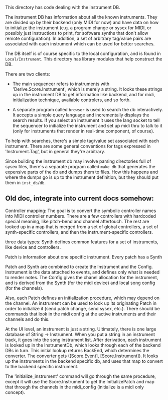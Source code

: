 This directory has code dealing with the instrument DB.

The instrument DB has information about all the known instruments.  They are
divided up by their backend (only MIDI for now) and have data on how to
initialize the instrument (e.g. a program change or sysex for MIDI, or possibly
just instructions to print, for software synths that don't allow remote
configuration).  In addition, a set of arbitrary tag/value pairs are associated
with each instrument which can be used for better searches.

The DB itself is of course specific to the local configuration, and is found in
`Local/Instrument`.  This directory has library modules that help construct
the DB.

There are two clients:

- The main sequencer refers to instruments with 'Derive.Score.Instrument',
which is merely a string.  It looks these strings up in the instrument DB to
get information like backend, and for midi, initialization technique,
available controlers, and so forth.

- A separate program called `browser` is used to search the db interactively.
It accepts a simple query language and incrementally displays the search
results.  If you select an instrument it uses the lang socket to tell the
sequencer to initialize the instrument and set up midi thru to talk to it
(only for instruments that render in real-time component, of course).

To help with searches, there's a simple tag/value set associated with each
instrument.  There are some general conventions for tags expressed in
'Instrument.Tag', but in general they're arbitrary.

Since building the instrument db may involve parsing directories full of sysex
files, there's a separate program called `make_db` that generates the
expensive parts of the db and dumps them to files.  How this happens and where
the dumps go is up to the instrument definition, but they should put them in
`inst_db/db`.


## Old doc, integrate into current docs somehow:

Controller mapping:
The goal is to convert the symbolic controller names into MIDI controller
numbers.  There are a few controllers with hardcoded special meaning, like
pitch-bend and channel aftertouch.  The rest are looked up in a map that is
merged from a set of global controllers, a set of synth-specific controllers,
and then the instrument-specific controllers.

three data types:
Synth defines common features for a set of instruments, like device and
controllers.

Patch is information about one specific instrument.  Every patch has a Synth

Patch and Synth are combined to create the Instrument and the Config.
Instrument is the data attached to events, and defines only what is needed to
render notes.  The Config gives the chanel allocation for the instrument, and
is derived from the Synth (for the midi device) and local song config (for the
channels).

Also, each Patch defines an initialization procedure, which may depend on the
channel.  An instrument can be used to look up its originating Patch in order
to initialize it (send patch change, send sysex, etc.).  There should be
commands that look in the midi config at the active instruments and their
channels and do this.


At the UI level, an instrument is just a string.  Ultimately, there is one
large database of String -> Instrument.  When you put a string in an instrument
track, it goes into the song instrument list.  After derivation, each
instrument is looked up in the InstrumentDb, which looks through each of the
backend DBs in turn.  This initial lookup returns BackEnd, which determines the
converter.  The converter gets ([Score.Event], [Score.Instrument]).  It looks
up the instruments in the backend specific db, and uses that map to convert to
the backend specific instrument.

The 'initialize_instrument' command will go through the same procedure, except
it will use the Score.Instrument to get the InitializePatch and map that
through the channels in the midi_config (initialize is a midi only concept).
